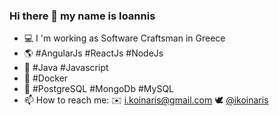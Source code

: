 ### Hi there 👋 my name is Ioannis

- :computer: I 'm working as Software Craftsman in Greece
- :earth_americas: #AngularJs #ReactJs #NodeJs
- :wrench: #Java #Javascript
- :whale: #Docker
- :open_file_folder: #PostgreSQL #MongoDb #MySQL
- 📫 How to reach me: :envelope: i.koinaris@gmail.com :dove: [@ikoinaris](https://twitter.com/ikoinaris)
